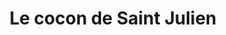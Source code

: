 ---
title: "Le cocon de Saint Julien"
url: /saint-julien-en-born/le-cocon-de-saint-julien/
shop: beauté
---